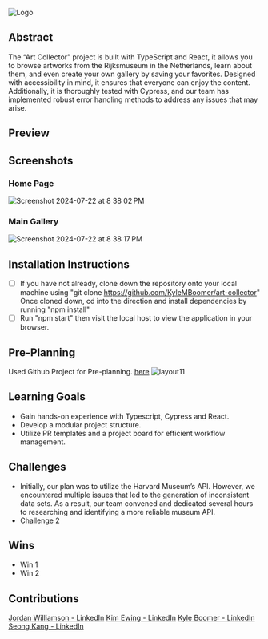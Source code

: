 ![Logo](https://github.com/user-attachments/assets/14445988-a8b5-4b73-b29b-bfed6affe842)

## Abstract
The “Art Collector” project is built with TypeScript and React, it allows you to browse artworks from the Rijksmuseum in the Netherlands, learn about them, and even create your own gallery by saving your favorites. Designed with accessibility in mind, it ensures that everyone can enjoy the content. Additionally, it is thoroughly tested with Cypress, and our team has implemented robust error handling methods to address any issues that may arise.

## Preview


## Screenshots
### Home Page
![Screenshot 2024-07-22 at 8 38 02 PM](https://github.com/user-attachments/assets/8a9e5acd-9976-4488-a3b9-c9b5b6090e19)
### Main Gallery
![Screenshot 2024-07-22 at 8 38 17 PM](https://github.com/user-attachments/assets/fb8164ee-1ddc-47aa-8185-e5f8a710ed51)

## Installation Instructions
- [ ]  If you have not already, clone down the repository onto your local machine using "git clone https://github.com/KyleMBoomer/art-collector" Once cloned down, cd into the direction and install dependencies by running "npm install"
- [ ]  Run "npm start" then visit the local host to view the application in your browser.

## Pre-Planning
Used Github Project for Pre-planning. [here](https://github.com/users/KyleMBoomer/projects/2)
![layout11](https://github.com/user-attachments/assets/c9d8cc06-90e8-4e31-91f0-336ddd227bbf)


## Learning Goals
  * Gain hands-on experience with Typescript, Cypress and React.
  * Develop a modular project structure.
  * Utilize PR templates and a project board for efficient workflow management.
  
## Challenges
  * Initially, our plan was to utilize the Harvard Museum’s API. However, we encountered multiple issues that led to the generation of inconsistent data sets. As a result, our team convened and dedicated several hours to researching and identifying a more reliable museum API.
  * Challenge 2
  
## Wins
* Win 1
* Win 2

## Contributions
[Jordan Williamson - LinkedIn](https://www.linkedin.com/in/jordan-williamson-a079b3271/)
[Kim Ewing - LinkedIn](https://www.linkedin.com/in/kimberlypekar/)
[Kyle Boomer - LinkedIn](https://www.linkedin.com/in/kylemboomer/)
[Seong Kang - LinkedIn](https://www.linkedin.com/in/seong-kang/)
